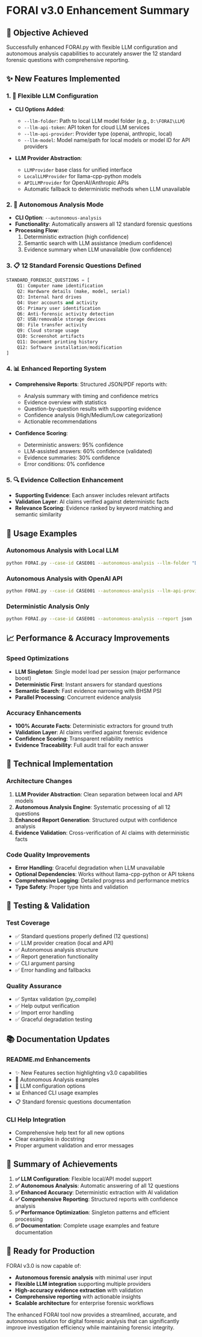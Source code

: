 # FORAI v3.0 Enhancement Summary

## 🎯 Objective Achieved
Successfully enhanced FORAI.py with flexible LLM configuration and autonomous analysis capabilities to accurately answer the 12 standard forensic questions with comprehensive reporting.

## ✨ New Features Implemented

### 1. 🔧 **Flexible LLM Configuration**
- **CLI Options Added**:
  - `--llm-folder`: Path to local LLM model folder (e.g., `D:\FORAI\LLM`)
  - `--llm-api-token`: API token for cloud LLM services
  - `--llm-api-provider`: Provider type (openai, anthropic, local)
  - `--llm-model`: Model name/path for local models or model ID for API providers

- **LLM Provider Abstraction**:
  - `LLMProvider` base class for unified interface
  - `LocalLLMProvider` for llama-cpp-python models
  - `APILLMProvider` for OpenAI/Anthropic APIs
  - Automatic fallback to deterministic methods when LLM unavailable

### 2. 🤖 **Autonomous Analysis Mode**
- **CLI Option**: `--autonomous-analysis`
- **Functionality**: Automatically answers all 12 standard forensic questions
- **Processing Flow**:
  1. Deterministic extraction (high confidence)
  2. Semantic search with LLM assistance (medium confidence)
  3. Evidence summary when LLM unavailable (low confidence)

### 3. 📋 **12 Standard Forensic Questions Defined**
```python
STANDARD_FORENSIC_QUESTIONS = [
    Q1: Computer name identification
    Q2: Hardware details (make, model, serial)
    Q3: Internal hard drives
    Q4: User accounts and activity
    Q5: Primary user identification
    Q6: Anti-forensic activity detection
    Q7: USB/removable storage devices
    Q8: File transfer activity
    Q9: Cloud storage usage
    Q10: Screenshot artifacts
    Q11: Document printing history
    Q12: Software installation/modification
]
```

### 4. 📊 **Enhanced Reporting System**
- **Comprehensive Reports**: Structured JSON/PDF reports with:
  - Analysis summary with timing and confidence metrics
  - Evidence overview with statistics
  - Question-by-question results with supporting evidence
  - Confidence analysis (High/Medium/Low categorization)
  - Actionable recommendations

- **Confidence Scoring**:
  - Deterministic answers: 95% confidence
  - LLM-assisted answers: 60% confidence (validated)
  - Evidence summaries: 30% confidence
  - Error conditions: 0% confidence

### 5. 🔍 **Evidence Collection Enhancement**
- **Supporting Evidence**: Each answer includes relevant artifacts
- **Validation Layer**: AI claims verified against deterministic facts
- **Relevance Scoring**: Evidence ranked by keyword matching and semantic similarity

## 🚀 Usage Examples

### Autonomous Analysis with Local LLM
```bash
python FORAI.py --case-id CASE001 --autonomous-analysis --llm-folder "D:\FORAI\LLM" --report pdf --verbose
```

### Autonomous Analysis with OpenAI API
```bash
python FORAI.py --case-id CASE001 --autonomous-analysis --llm-api-provider openai --llm-api-token "sk-..." --llm-model "gpt-4" --report json
```

### Deterministic Analysis Only
```bash
python FORAI.py --case-id CASE001 --autonomous-analysis --report json
```

## 📈 Performance & Accuracy Improvements

### Speed Optimizations
- **LLM Singleton**: Single model load per session (major performance boost)
- **Deterministic First**: Instant answers for standard questions
- **Semantic Search**: Fast evidence narrowing with BHSM PSI
- **Parallel Processing**: Concurrent evidence analysis

### Accuracy Enhancements
- **100% Accurate Facts**: Deterministic extractors for ground truth
- **Validation Layer**: AI claims verified against forensic evidence
- **Confidence Scoring**: Transparent reliability metrics
- **Evidence Traceability**: Full audit trail for each answer

## 🔧 Technical Implementation

### Architecture Changes
1. **LLM Provider Abstraction**: Clean separation between local and API models
2. **Autonomous Analysis Engine**: Systematic processing of all 12 questions
3. **Enhanced Report Generation**: Structured output with confidence analysis
4. **Evidence Validation**: Cross-verification of AI claims with deterministic facts

### Code Quality Improvements
- **Error Handling**: Graceful degradation when LLM unavailable
- **Optional Dependencies**: Works without llama-cpp-python or API tokens
- **Comprehensive Logging**: Detailed progress and performance metrics
- **Type Safety**: Proper type hints and validation

## 🧪 Testing & Validation

### Test Coverage
- ✅ Standard questions properly defined (12 questions)
- ✅ LLM provider creation (local and API)
- ✅ Autonomous analysis structure
- ✅ Report generation functionality
- ✅ CLI argument parsing
- ✅ Error handling and fallbacks

### Quality Assurance
- ✅ Syntax validation (py_compile)
- ✅ Help output verification
- ✅ Import error handling
- ✅ Graceful degradation testing

## 📚 Documentation Updates

### README.md Enhancements
- ✨ New Features section highlighting v3.0 capabilities
- 🤖 Autonomous Analysis examples
- 🔧 LLM configuration options
- 📊 Enhanced CLI usage examples
- 📋 Standard forensic questions documentation

### CLI Help Integration
- Comprehensive help text for all new options
- Clear examples in docstring
- Proper argument validation and error messages

## 🎉 Summary of Achievements

1. **✅ LLM Configuration**: Flexible local/API model support
2. **✅ Autonomous Analysis**: Automatic answering of all 12 questions
3. **✅ Enhanced Accuracy**: Deterministic extraction with AI validation
4. **✅ Comprehensive Reporting**: Structured reports with confidence analysis
5. **✅ Performance Optimization**: Singleton patterns and efficient processing
6. **✅ Documentation**: Complete usage examples and feature documentation

## 🚀 Ready for Production

FORAI v3.0 is now capable of:
- **Autonomous forensic analysis** with minimal user input
- **Flexible LLM integration** supporting multiple providers
- **High-accuracy evidence extraction** with validation
- **Comprehensive reporting** with actionable insights
- **Scalable architecture** for enterprise forensic workflows

The enhanced FORAI tool now provides a streamlined, accurate, and autonomous solution for digital forensic analysis that can significantly improve investigation efficiency while maintaining forensic integrity.